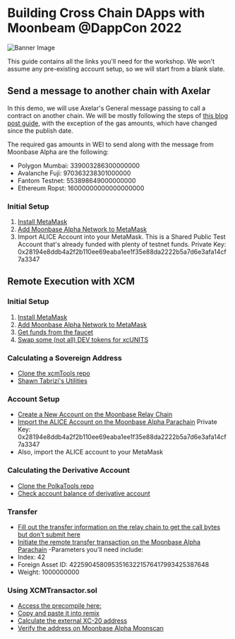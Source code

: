 # Building Cross Chain DApps with Moonbeam @DappCon 2022
![Banner Image](https://i.ibb.co/DbBXnYJ/Workshop-20220912-Dapp-Con-Kevin-Neilson-External.png)

This guide contains all the links you'll need for the workshop. We won't assume any pre-existing account setup, so we will start from a blank slate. 

## Send a message to another chain with Axelar
In this demo, we will use Axelar's General message passing to call a contract on another chain. We will be mostly following the steps of [this blog post guide](https://moonbeam.network/blog/connected-contracts-axelar/), with the exception of the gas amounts, which have changed since the publish date. 

The required gas amounts in WEI to send along with the message from Moonbase Alpha are the following: 
- Polygon Mumbai: 339003286300000000
- Avalanche Fuji: 970363238301000000
- Fantom Testnet: 553898649000000000
- Ethereum Ropst: 16000000000000000000

### Initial Setup
1. [Install MetaMask](https://metamask.io/)
2. [Add Moonbase Alpha Network to MetaMask](https://docs.moonbeam.network/)
3. Import ALICE Account into your MetaMask. This is a Shared Public Test Account that's already funded with plenty of testnet funds. Private Key: 0x28194e8ddb4a2f2b110ee69eaba1ee1f35e88da2222b5a7d6e3afa14cf7a3347
 

## Remote Execution with XCM

### Initial Setup

1. [Install MetaMask](https://metamask.io/)
2. [Add Moonbase Alpha Network to MetaMask](https://docs.moonbeam.network/)
3. [Get funds from the faucet](https://apps.moonbeam.network/moonbase-alpha/faucet/)
4. [Swap some (not all) DEV tokens for xcUNITS](https://moonbeam-swap.netlify.app/#/swap)

### Calculating a Sovereign Address
- [Clone the xcmTools repo](https://github.com/albertov19/xcmTools)
- [Shawn Tabrizi's Utilities](https://www.shawntabrizi.com/substrate-js-utilities/)

### Account Setup
- [Create a New Account on the Moonbase Relay Chain](https://polkadot.js.org/apps/?rpc=wss%3A%2F%2Ffrag-moonbase-relay-rpc-ws.g.moonbase.moonbeam.network#/accounts)
- [Import the ALICE Account on the Moonbase Alpha Parachain](https://polkadot.js.org/apps/?rpc=wss%3A%2F%2Fwss.api.moonbase.moonbeam.network#/accounts) Private Key: 0x28194e8ddb4a2f2b110ee69eaba1ee1f35e88da2222b5a7d6e3afa14cf7a3347
- Also, import the ALICE account to your MetaMask

### Calculating the Derivative Account
- [Clone the PolkaTools repo](https://github.com/albertov19/PolkaTools)
- [Check account balance of derivative account](https://polkadot.js.org/apps/?rpc=wss%3A%2F%2Ffrag-moonbase-relay-rpc-ws.g.moonbase.moonbeam.network#/chainstate)

### Transfer 
- [Fill out the transfer information on the relay chain to get the call bytes but don't submit here](https://polkadot.js.org/apps/?rpc=wss%3A%2F%2Ffrag-moonbase-relay-rpc-ws.g.moonbase.moonbeam.network#/extrinsics)
- [Initiate the remote transfer transaction on the Moonbase Alpha Parachain](https://polkadot.js.org/apps/?rpc=wss%3A%2F%2Fwss.api.moonbase.moonbeam.network#/extrinsics)
-Parameters you'll need include:
- Index: 42
- Foreign Asset ID: 42259045809535163221576417993425387648
- Weight: 1000000000

### Using XCMTransactor.sol
- [Access the precompile here:](https://github.com/PureStake/moonbeam/blob/c39a717e2501a3470ae589c52daaa51786189cce/precompiles/xcm-transactor/XcmTransactor.sol)
- [Copy and paste it into remix](http://remix.ethereum.org/)
- [Calculate the external XC-20 address](https://www.rapidtables.com/convert/number/decimal-to-hex.html)
- [Verify the address on Moonbase Alpha Moonscan](https://moonbase.moonscan.io/)
